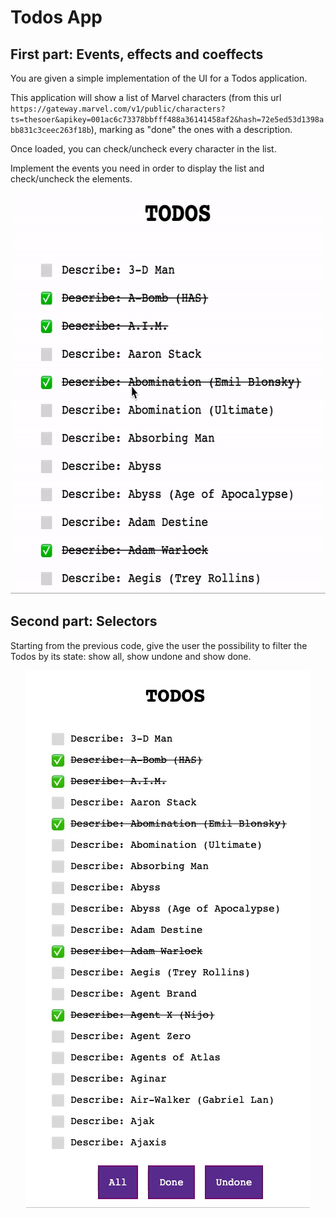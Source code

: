 # Todos App

## First part: Events, effects and coeffects

You are given a simple implementation of the UI for a Todos application.

This application will show a list of Marvel characters (from this url `https://gateway.marvel.com/v1/public/characters?ts=thesoer&apikey=001ac6c73378bbfff488a36141458af2&hash=72e5ed53d1398abb831c3ceec263f18b`), marking as "done" the ones with a description.

Once loaded, you can check/uncheck every character in the list.

Implement the events you need in order to display the list and check/uncheck the elements.

<p align="center">
  <img width="600" height="641" src="./todos_1.gif">
</p>

## Second part: Selectors

Starting from the previous code, give the user the possibility to filter the Todos by its state: show all, show undone and show done.

<p align="center">
  <img width="454" height="860" src="./todos_2.gif">
</p>